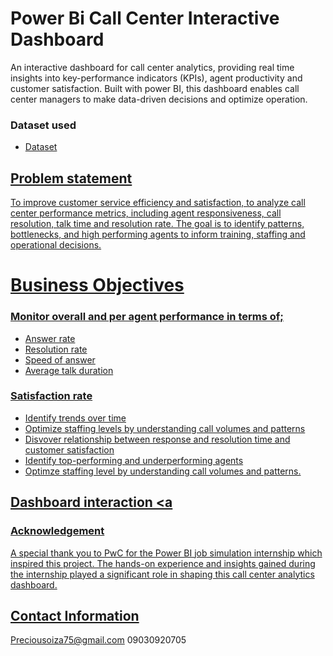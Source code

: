 # Power Bi Call Center Interactive Dashboard
An interactive dashboard for call center analytics, providing real time insights into key-performance indicators (KPIs), agent productivity and customer satisfaction. Built with power BI, this dashboard enables call center managers to make data-driven decisions and optimize operation.

### Dataset used
- <a href= "https://github.com/oluwadunsingirl/Power-BI-Call-Center-Dashboard/blob/main/01%20Call-Center-Dataset.xlsx"> Dataset
  
## Problem statement
To improve customer service efficiency and satisfaction, to analyze call center performance metrics, including agent responsiveness, call resolution, talk time and resolution rate. The goal is to identify patterns, bottlenecks, and high performing agents to inform training, staffing and operational decisions.

# Business Objectives 
### Monitor overall and per agent performance in terms of;
  - Answer rate
  - Resolution rate
  - Speed of answer
  - Average talk duration
### Satisfaction rate
  -	Identify trends over time 
  -	Optimize staffing levels by understanding call volumes and patterns
  -	Disvover relationship between response and resolution time and customer satisfaction
  -	Identify top-performing and underperforming agents
  -	Optimze staffing level by understanding call volumes and patterns.

## Dashboard interaction <a

### Acknowledgement
A special thank you to PwC for the Power BI job simulation internship which inspired this project. The hands-on experience and insights gained during the internship played a significant role in shaping this call center analytics dashboard.

## Contact Information
Preciousoiza75@gmail.com
09030920705

